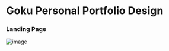 ﻿# Goku Personal Portfolio Design

 ### Landing Page


 ![image](https://github.com/gokarna123-goku/personal_portfolio/assets/70308228/afb7999c-060d-4a0f-84a9-e5f5f63e89c5)



